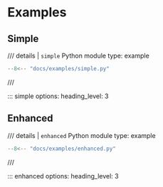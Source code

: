 # Examples

## Simple

/// details | `simple` Python module
    type: example

```python
--8<-- "docs/examples/simple.py"
```
///

::: simple
    options:
        heading_level: 3

## Enhanced

/// details | `enhanced` Python module
    type: example

```python
--8<-- "docs/examples/enhanced.py"
```
///

::: enhanced
    options:
        heading_level: 3
